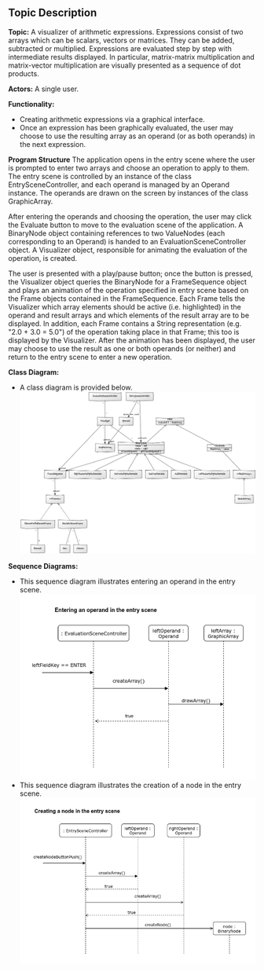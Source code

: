 ## Topic Description

**Topic:**
A visualizer of arithmetic expressions. Expressions consist of two arrays which can be scalars, vectors or matrices. They can be added, subtracted or multiplied. Expressions are evaluated step by step with intermediate results displayed. In particular, matrix-matrix multiplication and matrix-vector multiplication are visually presented as a sequence of dot products.

**Actors:**
A single user.

**Functionality:**
* Creating arithmetic expressions via a graphical interface.
* Once an expression has been graphically evaluated, the user may choose to use the resulting array as an operand (or as both operands) in the next expression.

**Program Structure**
The application opens in the entry scene where the user is prompted to enter two arrays and choose an operation to apply to them. The entry scene is controlled by an instance of the class EntrySceneController, and each operand is managed by an Operand instance. The operands are drawn on the screen by instances of the class GraphicArray.

After entering the operands and choosing the operation, the user may click the Evaluate button to move to the evaluation scene of the application. A BinaryNode object containing references to two ValueNodes (each corresponding to an Operand) is handed to an EvaluationSceneController object. A Visualizer object, responsible for animating the evaluation of the operation, is created.

The user is presented with a play/pause button; once the button is pressed, the Visualizer object queries the BinaryNode for a FrameSequence object and plays an animation of the operation specified in entry scene based on the Frame objects contained in the FrameSequence. Each Frame tells the Visualizer which array elements should be active (i.e. highlighted) in the operand and result arrays and which elements of the result array are to be displayed. In addition, each Frame contains a String representation (e.g. "2.0 + 3.0 = 5.0") of the operation taking place in that Frame; this too is displayed by the Visualizer. After the animation has been displayed, the user may choose to use the result as one or both operands (or neither) and return to the entry scene to enter a new operation.

**Class Diagram:**
* A class diagram is provided below.
![Alt Class Diagram](ClassDiagram.png "Class Diagram")

**Sequence Diagrams:**
* This sequence diagram illustrates entering an operand in the entry scene.
![Alt Sequence Diagram](SequenceDiagramEnterOperand.png "Sequence Diagram")
* This sequence diagram illustrates the creation of a node in the entry scene.
![Alt Sequence Diagram](SequenceDiagramCreateNode.png "Sequence Diagram")
